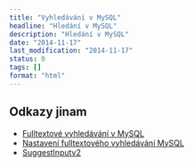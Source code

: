 ```yaml
---
title: "Vyhledávání v MySQL"
headline: "Hledání v MySQL"
description: "Hledání v MySQL"
date: "2014-11-17"
last_modification: "2014-11-17"
status: 0
tags: []
format: "html"
---
```


<h2 id="odkazy">Odkazy jinam</h2>

<ul>
  <li><a href="http://php.vrana.cz/fulltextove-vyhledavani-v-mysql.php">Fulltextové vyhledávání v MySQL</a></li>
  
  <li><a href="http://php.vrana.cz/nastaveni-fulltextoveho-vyhledavani-mysql.php">Nastavení fulltextového vyhledávání MySQL</a></li>
  
  <li><a href="http://addons.nette.org/peci1/suggestinput">SuggestInputv2</a></li>
</ul>